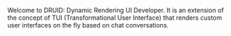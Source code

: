 Welcome to DRUID: Dynamic Rendering UI Developer. It is an extension of the concept of TUI (Transformational User Interface) that renders custom user interfaces on the fly based on chat conversations.
